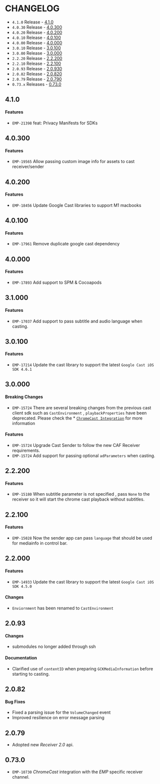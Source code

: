# CHANGELOG

* `4.1.0` Release - [4.1.0](#410)
* `4.0.30` Release - [4.0.300](#40300)
* `4.0.20` Release - [4.0.200](#40200)
* `4.0.10` Release - [4.0.100](#40100)
* `4.0.00` Release - [4.0.000](#40000)
* `3.0.10` Release - [3.0.100](#30100)
* `3.0.00` Release - [3.0.000](#30000)
* `2.2.20` Release - [2.2.200](#22200)
* `2.2.10` Release - [2.2.100](#22100)
* `2.0.93` Release - [2.0.930](#20930)
* `2.0.82` Release - [2.0.820](#20820)
* `2.0.79` Release - [2.0.790](#20790)
* `0.73.x` Releases - [0.73.0](#07300)

## 4.1.0
#### Features
* `EMP-21398` feat: Privacy Manifests for SDKs

## 4.0.300
#### Features
* `EMP-19565`  Allow passing custom image info for assets to cast receiver/sender

## 4.0.200
#### Features
* `EMP-18456` Update Google Cast libraries to support M1 macbooks

## 4.0.100
#### Features
* `EMP-17961` Remove duplicate google cast dependency

## 4.0.000
#### Features
* `EMP-17893` Add support to SPM & Cocoapods

## 3.1.000
#### Features
* `EMP-17037` Add support to pass subtitle and audio language when casting.

## 3.0.100
#### Features
* `EMP-17214` Update the cast library to support the latest `Google Cast iOS SDK 4.6.1`

## 3.0.000
#### Breaking Changes
* `EMP-15724` There are several breaking changes from the previous cast client sdk such as `CastEnvironment` , `playbackProperties` have been deprecated. Please check the * [`ChromeCast Integration`](https://github.com/EricssonBroadcastServices/iOSClientCast/blob/master/Documentation/chromecast-integration.md)  for more information

#### Features
* `EMP-15724` Upgrade Cast Sender to follow the new CAF Receiver requirements. 
* `EMP-15724` Add support for passing optional `adParameters` when casting. 


## 2.2.200
#### Features
* `EMP-15180` When subtitle parameter is not specified , pass `None` to the receiver so it will start the chrome cast playback without subtitles. 


## 2.2.100
#### Features
* `EMP-15028` Now the sender app can pass `language` that should be used for mediainfo in control bar.


## 2.2.000

#### Features
* `EMP-14933` Update the cast library to support the latest `Google Cast iOS SDK 4.5.0`

#### Changes
* `Enviornment` has been renamed to `CastEnvironment`

## 2.0.93

#### Changes
* submodules no longer added through ssh

#### Documentation
* Clarified use of `contentID` when preparing `GCKMediaInformation` before starting to casting.

## 2.0.82

#### Bug Fixes
* Fixed a parsing issue for the `VolumeChanged` event
* Improved resilience on error message parsing 

## 2.0.79

* Adopted new *Receiver 2.0* api.

## 0.73.0

* `EMP-10730` *ChromeCast* integration with the *EMP* specific receiver channel.
